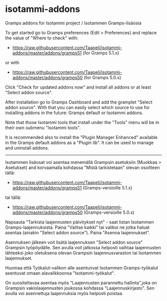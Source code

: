# isotammi-addons
Gramps addons for Isotammi project / Isotammen Gramps-lisäosia

To get started go to Gramps preferences (Edit > Preferences) and replace the value of "Where to check" with:

* https://raw.githubusercontent.com/Taapeli/isotammi-addons/master/addons/gramps51
(for Gramps 5.1.x)

or with

* https://raw.githubusercontent.com/Taapeli/isotammi-addons/master/addons/gramps50
(for Gramps 5.0.x)

Click "Check for updated addons now" and install all addons or at least "Select addon source".

After installation go to Gramps Dashboard and add the gramplet "Select addon source". With that you can easily select which source to use for installing addons in the future: Gramps default or Isotammi addons. 

Note that those Isotammi tools that install under the "Tools" menu will be in their own submenu "Isotammi tools".

It is recommended also to install the "Plugin Manager Enhanced"
available in the Gramps default addons as a "Plugin lib". It can be used to manage and uninstall addons.

----------------------

Isotammen lisäosat voi asentaa menemällä Grampsin asetuksiin  (Muokkaa > Asetukset) and korvaamalla kohdassa "Mistä tarkistetaan" olevan osoitteen tällä:

* https://raw.githubusercontent.com/Taapeli/isotammi-addons/master/addons/gramps51
(Gramps-versioille 5.1.x)

tai tällä:

* https://raw.githubusercontent.com/Taapeli/isotammi-addons/master/addons/gramps50
(Gramps-versioille 5.0.x)

Napsauta "Tarkista laajennusten päivitykset nyt" - saat listan Isotammen Gramps-laajennuksista. Paina "Valitse kaikki" tai valikoi ne jotka haluat asentaa (ainakin "Select addon source"). Paina "Asenna laajennukset".

Asennuksen jälkeen voit lisätä laajennuksen "Select addon source"  Grampsin työpöydälle. Sen avulla voit jatkossa helposti vaihtaa laajennusten lähteeksi joko oletuksena olevan Grampsin laajennusvaraston tai Isotammen laajennukset.

Huomaa että Työkalut-valikon alle asentunvat Isotammen Gramps-työkalut asentuvat omaan alavalikkoonsa "Isotammi-työkalut".

On suositeltavaa asentaa myös "Laajennusten parannettu hallinta",joka on Grampsin vakiolaajennusten joukossa kohdassa "Laajennuskirjasto". Sen avulla voi asennettuja laajennuksia myös helposti poistaa.

